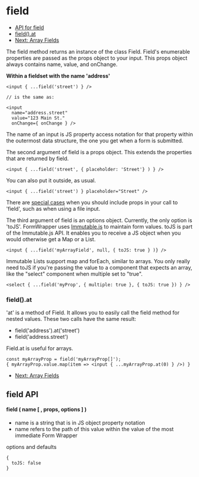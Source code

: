 # field

* [API for field](#API)
* [field().at](#fieldAt)
* [Next: Array Fields](./array-fields.md)


The field method returns an instance of the class Field.  Field's enumerable properties
are passed as the props object to your input.  This props object always
contains name, value, and onChange.

**Within a fieldset with the name 'address'**
```
<input { ...field('street') } />

// is the same as:

<input
  name="address.street"
  value="123 Main St."
  onChange={ onChange } />
```

The name of an input is JS property access notation for that property within the outermost
data structure, the one you get when a form is submitted.

The second argument of field is a props object.  This extends the properties that
are returned by field.

```
<input { ...field('street', { placeholder: 'Street'} ) } />
```

You can also put it outside, as usual.

```
<input { ...field('street') } placeholder="Street" />
```

There are [special cases]('./special-cases') when you should include props in your call to 'field',
such as when using a file input.

The third argument of field is an options object.  Currently, the only option is 'toJS'.
FormWrapper uses [Immutable.js](https://facebook.github.io/immutable-js/) to maintain
form values.  toJS is part of the Immutable.js API. It enables you to receive a JS object when you would otherwise get a Map or a List.

```
<input { ...field('myArrayField', null, { toJS: true } )} />
```

Immutable Lists support map and forEach, similar to arrays.  You only really
need toJS if you're passing the value to a component that expects an array, like
the "select" component when multiple set to "true".

```
<select { ...field('myProp', { multiple: true }, { toJS: true }) } />
```


### <a name="fieldAt"></a>field().at

'at' is a method of Field.  It allows you to easily call the field method for nested values.
These two calls have the same result:
-  field('address').at('street')
-  field('address.street')

Field.at is useful for arrays.

```
const myArrayProp = field('myArrayProp[]');
{ myArrayProp.value.map(item => <input { ...myArrayProp.at(0) } />) }
```

* [Next: Array Fields](./array-fields.md)


## <a name="API"></a>field API

#### field ( name [ , props,  options ] )

* name is a string that is in JS object property notation
* name refers to the path of this value within the value of the most immediate Form Wrapper

options and defaults
```
{
  toJS: false
}
```
